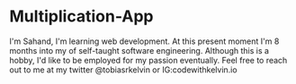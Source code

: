 # Multiplication-App


I'm Sahand, I'm learning web development. At this present moment I'm 8 months into my of self-taught software engineering. Although this is a hobby, I'd like to be employed for my passion eventually. Feel free to reach out to me at my twitter @tobiasrkelvin or IG:codewithkelvin.io

